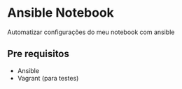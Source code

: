 # Ansible Notebook

Automatizar configurações do meu notebook com ansible

## Pre requisitos

- Ansible
- Vagrant (para testes)
